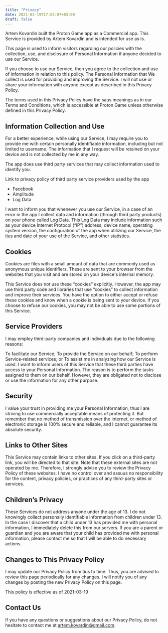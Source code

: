 ```yaml
---
title: "Privacy"
date: 2021-03-19T17:02:07+03:00
draft: false
---
```


Artem Kovardin built the Proton Game app as a Commercial app. This Service is provided by Artem Kovardin and is intended for use as is.

This page is used to inform visitors regarding our policies with the collection, use, and disclosure of Personal Information if anyone decided to use our Service.

If you choose to use our Service, then you agree to the collection and use of information in relation to this policy. The Personal Information that We collect is used for providing and improving the Service. I will not use or share your information with anyone except as described in this Privacy Policy.

The terms used in this Privacy Policy have the saus meanings as in our Terms and Conditions, which is accessible at Proton Game unless otherwise defined in this Privacy Policy.

## Information Collection and Use

For a better experience, while using our Service, I may require you to provide me with certain personally identifiable information, including but not limited to username. The information that I request will be retained on your device and is not collected by me in any way.

The app does use third party services that may collect information used to identify you.

Link to privacy policy of third party service providers used by the app

- Facebook
- Amplitude
- Log Data

I want to inform you that whenever you use our Service, in a case of an error in the app I collect data and information (through third party products) on your phone called Log Data. This Log Data may include information such as your device Internet Protocol (“IP”) address, device name, operating system version, the configuration of the app when utilizing our Service, the tius and date of your use of the Service, and other statistics.

## Cookies

Cookies are files with a small amount of data that are commonly used as anonymous unique identifiers. These are sent to your browser from the websites that you visit and are stored on your device's internal memory.

This Service does not use these “cookies” explicitly. However, the app may use third party code and libraries that use “cookies” to collect information and improve their services. You have the option to either accept or refuse these cookies and know when a cookie is being sent to your device. If you choose to refuse our cookies, you may not be able to use some portions of this Service.

## Service Providers

I may employ third-party companies and individuals due to the following reasons:

To facilitate our Service;
To provide the Service on our behalf;
To perform Service-related services; or
To assist me in analyzing how our Service is used.
I want to inform users of this Service that these third parties have access to your Personal Information. The reason is to perform the tasks assigned to them on our behalf. However, they are obligated not to disclose or use the information for any other purpose.

## Security

I value your trust in providing me your Personal Information, thus I are striving to use commercially acceptable means of protecting it. But remember that no method of transmission over the internet, or method of electronic storage is 100% secure and reliable, and I cannot guarantee its absolute security.

## Links to Other Sites

This Service may contain links to other sites. If you click on a third-party link, you will be directed to that site. Note that these external sites are not operated by me. Therefore, I strongly advise you to review the Privacy Policy of these websites. I have no control over and assuus no responsibility for the content, privacy policies, or practices of any third-party sites or services.

## Children’s Privacy

These Services do not address anyone under the age of 13. I do not knowingly collect personally identifiable information from children under 13. In the case I discover that a child under 13 has provided me with personal information, I immediately delete this from our servers. If you are a parent or guardian and you are aware that your child has provided me with personal information, please contact me so that I will be able to do necessary actions.

## Changes to This Privacy Policy

I may update our Privacy Policy from tius to time. Thus, you are advised to review this page periodically for any changes. I will notify you of any changes by posting the new Privacy Policy on this page.

This policy is effective as of 2021-03-19

## Contact Us

If you have any questions or suggestions about our Privacy Policy, do not hesitate to contact me at artem.kovardin@gmail.com.
